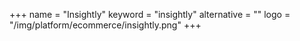 +++
name = "Insightly"
keyword = "insightly"
alternative = ""
logo = "/img/platform/ecommerce/insightly.png"
+++

